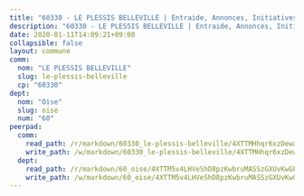 ```yaml
---
title: "60330 - LE PLESSIS BELLEVILLE | Entraide, Annonces, Initiatives"
description: "60330 - LE PLESSIS BELLEVILLE | Entraide, Annonces, Initiatives"
date: 2020-01-11T14:09:21+09:00
collapsible: false
layout: commune
comm:
  nom: "LE PLESSIS BELLEVILLE"
  slug: le-plessis-belleville
  cp: "60330"
dept:
  nom: "Oise"
  slug: oise
  num: "60"
peerpad:
  comm:
    read_path: /r/markdown/60330_le-plessis-belleville/4XTTMHhqr6xzDewaUPZSJz5ZTTFsbo7G1wDWuzv6C5QHWuBho
    write_path: /w/markdown/60330_le-plessis-belleville/4XTTMHhqr6xzDewaUPZSJz5ZTTFsbo7G1wDWuzv6C5QHWuBho-K3TgUffVt7NqCawSMkw79am5L1YdgqKzfk5cGk1TnW3SF6r5cm3qUjcLSE2hGaTjHsq6mupR8XSEnib4f7vJNxnw2AnDDdC9t5AieWmuJgUvMUxoBVG9YqHuWhyJatg7oRb7TohX
  dept:
    read_path: /r/markdown/60_oise/4XTTM5v4LHVeShD8pzKwbruMASSzGXUvKwGPyPNR6Aq6aruGY
    write_path: /w/markdown/60_oise/4XTTM5v4LHVeShD8pzKwbruMASSzGXUvKwGPyPNR6Aq6aruGY-K3TgTfEPmBuMGxs3WizC7aafmuSUvuvwsE7nM986pS4fEczEhokrfL1mXNtU722XatpEcDhfhLf5xd24JkCKBD4DcQHeF5CYjEkAVzDN3PuQerZfYGZ5zy2XFcJNh2Z1pYjLoQTn
---
```


